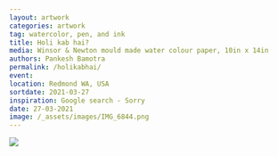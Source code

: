 ```yaml
---
layout: artwork
categories: artwork
tag: watercolor, pen, and ink
title: Holi kab hai?
media: Winsor & Newton mould made water colour paper, 10in x 14in
authors: Pankesh Bamotra
permalink: /holikabhai/
event: 
location: Redmond WA, USA
sortdate: 2021-03-27
inspiration: Google search - Sorry
date: 27-03-2021
image: /_assets/images/IMG_6844.png
---
```

![](/_assets/images/IMG_6844.png)